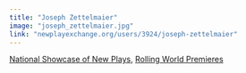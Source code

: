 ```yaml
---
title: "Joseph Zettelmaier"
image: "joseph_zettelmaier.jpg"
link: "newplayexchange.org/users/3924/joseph-zettelmaier"
---
```


[National Showcase of New Plays](/affiliated-artists/national-showcase-of-new-plays), [Rolling World Premieres](/affiliated-artists/rolling-world-premieres)
